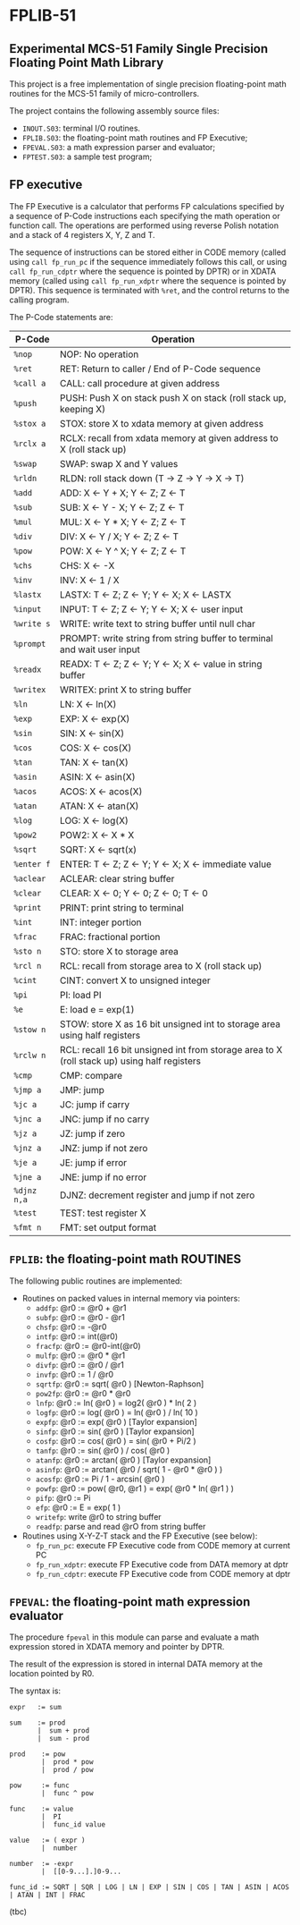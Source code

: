 FPLIB-51
========

Experimental MCS-51 Family Single Precision Floating Point Math Library
-----------------------------------------------------------------------

This project is a free implementation of single precision floating-point math routines for the MCS-51 family of micro-controllers.

The project contains the following assembly source files:
- `INOUT.S03`: terminal I/O routines.
- `FPLIB.S03`: the floating-point math routines and FP Executive;
- `FPEVAL.S03`: a math expression parser and evaluator;
- `FPTEST.S03`: a sample test program;


FP executive
------------
The FP Executive is a calculator that performs FP calculations specified by a sequence of P-Code instructions each specifying the math operation or function call. The operations are performed using reverse Polish notation and a stack of 4 registers X, Y, Z and T.

The sequence of instructions can be stored either in CODE memory (called using `call fp_run_pc` if the sequence immediately follows this call, or using `call fp_run_cdptr` where the sequence is pointed by DPTR) or in XDATA memory (called using `call fp_run_xdptr` where the sequence is pointed by DPTR). This sequence is terminated with `%ret`, and the control returns to the calling program.

The P-Code statements are:

| P-Code      | Operation                                                                                      |
| ----------  | ---------------------------------------------------------------------------------------------- |
| `%nop`      | NOP:    No operation                                                                           |
| `%ret`      | RET:    Return to caller / End of P-Code sequence                                              |
| `%call a`   | CALL:   call procedure at given address                                                        |
| `%push`     | PUSH:   Push X on stack push X on stack	(roll stack up, keeping X)                             |
| `%stox a`   | STOX:   store X to xdata memory at given address                                               |
| `%rclx a`   | RCLX:   recall from xdata memory at given address to X (roll stack up)                         |
| `%swap`     | SWAP:   swap X and Y values                                                                    |
| `%rldn`     | RLDN:   roll stack down (T -> Z -> Y -> X -> T)                                                |
| `%add`      | ADD:    X <- Y + X; Y <- Z; Z <- T                                                             |
| `%sub`      | SUB:    X <- Y - X; Y <- Z; Z <- T                                                             |
| `%mul`      | MUL:    X <- Y * X; Y <- Z; Z <- T                                                             |
| `%div`      | DIV:    X <- Y / X; Y <- Z; Z <- T                                                             |
| `%pow`      | POW:    X <- Y ^ X; Y <- Z; Z <- T                                                             |
| `%chs`      | CHS:    X <- -X                                                                                |
| `%inv`      | INV:    X <- 1 / X                                                                             |
| `%lastx`    | LASTX:  T <- Z; Z <- Y; Y <- X; X <- LASTX                                                     |
| `%input`    | INPUT:  T <- Z; Z <- Y; Y <- X; X <- user input                                                |
| `%write s`  | WRITE:  write text to string buffer until null char                                            |
| `%prompt`   | PROMPT: write string from string buffer to terminal and wait user input                        |
| `%readx`    | READX:  T <- Z; Z <- Y; Y <- X; X <- value in string buffer                                    |
| `%writex`   | WRITEX: print X to string buffer                                                               |
| `%ln`       | LN:     X <- ln(X)                                                                             |
| `%exp`      | EXP:    X <- exp(X)                                                                            |
| `%sin`      | SIN:    X <- sin(X)                                                                            |
| `%cos`      | COS:    X <- cos(X)                                                                            |
| `%tan`      | TAN:    X <- tan(X)                                                                            |
| `%asin`     | ASIN:   X <- asin(X)                                                                           |
| `%acos`     | ACOS:   X <- acos(X)                                                                           |
| `%atan`     | ATAN:   X <- atan(X)                                                                           |
| `%log`      | LOG:    X <- log(X)                                                                            |
| `%pow2`     | POW2:   X <- X * X                                                                             |
| `%sqrt`     | SQRT:   X <- sqrt(x)                                                                           |
| `%enter f`  | ENTER:  T <- Z; Z <- Y; Y <- X; X <- immediate value                                           |
| `%aclear`   | ACLEAR: clear string buffer                                                                    |
| `%clear`    | CLEAR:  X <- 0; Y <- 0; Z <- 0; T <- 0                                                         |
| `%print`    | PRINT:  print string to terminal                                                               |
| `%int`      | INT:    integer portion                                                                        |
| `%frac`     | FRAC:   fractional portion                                                                     |
| `%sto n`    | STO:    store X to storage area                                                                |
| `%rcl n`    | RCL:    recall from storage area to X (roll stack up)                                          |
| `%cint`     | CINT:   convert X to unsigned integer                                                          |
| `%pi`       | PI:     load PI                                                                                |
| `%e`        | E:      load e = exp(1)                                                                        |
| `%stow n`   | STOW:   store X as 16 bit unsigned int to storage area using half registers                    |
| `%rclw n`   | RCL:    recall 16 bit unsigned int from storage area to X (roll stack up) using half registers |
| `%cmp`      | CMP:    compare                                                                                |
| `%jmp a`    | JMP:    jump                                                                                   |
| `%jc a`     | JC:     jump if carry                                                                          |
| `%jnc a`    | JNC:    jump if no carry                                                                       |
| `%jz a`     | JZ:     jump if zero                                                                           |
| `%jnz a`    | JNZ:    jump if not zero                                                                       |
| `%je a`     | JE:     jump if error                                                                          |
| `%jne a`    | JNE:    jump if no error                                                                       |
| `%djnz n,a` | DJNZ:   decrement register and jump if not zero                                                |
| `%test`     | TEST:   test register X                                                                        |
| `%fmt n`    | FMT:    set output format                                                                      |


`FPLIB`: the floating-point math ROUTINES
-----------------------------------------

The following public routines are implemented:

- Routines on packed values in internal memory via pointers:
    - `addfp`: @r0 := @r0 + @r1
    - `subfp`: @r0 := @r0 - @r1
    - `chsfp`: @r0 := -@r0
    - `intfp`: @r0 := int(@r0)
    - `fracfp`: @r0 := @r0-int(@r0)
    - `mulfp`: @r0 := @r0 * @r1
    - `divfp`: @r0 := @r0 / @r1
    - `invfp`: @r0 := 1 / @r0
    - `sqrtfp`: @r0 := sqrt( @r0 ) [Newton-Raphson]
    - `pow2fp`: @r0 := @r0 * @r0
    - `lnfp`: @r0 := ln( @r0 ) = log2( @r0 ) * ln( 2 )
    - `logfp`: @r0 := log( @r0 ) = ln( @r0 ) / ln( 10 )
    - `expfp`: @r0 := exp( @r0 ) [Taylor expansion]
    - `sinfp`: @r0 := sin( @r0 ) [Taylor expansion]
    - `cosfp`: @r0 := cos( @r0 ) = sin( @r0 + Pi/2 )
    - `tanfp`: @r0 := sin( @r0 ) / cos( @r0 )
    - `atanfp`: @r0 := arctan( @r0 ) [Taylor expansion]
    - `asinfp`: @r0 := arctan( @r0 / sqrt( 1 - @r0 * @r0 ) )
    - `acosfp`: @r0 := Pi / 1 - arcsin( @r0 )
    - `powfp`: @r0 := pow( @r0, @r1 ) = exp( @r0 * ln( @r1 ) )
    - `pifp`: @r0 := Pi
    - `efp`: @r0 := E = exp( 1 )
    - `writefp`: write @r0 to string buffer
    - `readfp`: parse and read @rO from string buffer
- Routines using X-Y-Z-T stack and the FP Executive (see below):
    - `fp_run_pc`: execute FP Executive code from CODE memory at current PC
    - `fp_run_xdptr`: execute FP Executive code from DATA memory at dptr
    - `fp_run_cdptr`: execute FP Executive code from CODE memory at dptr


`FPEVAL`: the floating-point math expression evaluator
------------------------------------------------------
The procedure `fpeval` in this module can parse and evaluate a math expression stored in XDATA memory and pointer by
DPTR.

The result of the expression is stored in internal DATA memory at the location pointed by R0.

The syntax is:
```
expr   := sum

sum    := prod
       |  sum + prod
       |  sum - prod

prod    := pow
        |  prod * pow
        |  prod / pow

pow     := func
        |  func ^ pow

func    := value
        |  PI
        |  func_id value

value   := ( expr )
        |  number

number  := -expr
        |  [[0-9...].]0-9...

func_id := SQRT | SQR | LOG | LN | EXP | SIN | COS | TAN | ASIN | ACOS | ATAN | INT | FRAC
```

(tbc)
